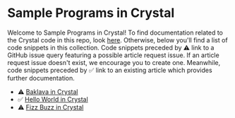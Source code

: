 # Sample Programs in Crystal

Welcome to Sample Programs in Crystal! To find documentation related to the Crystal 
    code in this repo, look [here](https://sample-programs.therenegadecoder.com/languages/crystal).
     Otherwise, below you'll find a list of code snippets in this collection. 
    Code snippets preceded by :warning: link to a GitHub 
    issue query featuring a possible article request issue. If an article request issue 
    doesn't exist, we encourage you to create one. Meanwhile, code snippets preceded 
    by :white_check_mark: link to an existing article which provides further documentation.
    

- :warning: [Baklava in Crystal](https://github.com//TheRenegadeCoder/sample-programs-website/issues?utf8=%E2%9C%93&q=is%3Aissue+is%3Aopen+baklava+crystal)
- :white_check_mark: [Hello World in Crystal](https://sample-programs.therenegadecoder.com/projects/hello-world/crystal)
- :warning: [Fizz Buzz in Crystal](https://github.com//TheRenegadeCoder/sample-programs-website/issues?utf8=%E2%9C%93&q=is%3Aissue+is%3Aopen+fizz+buzz+crystal)
